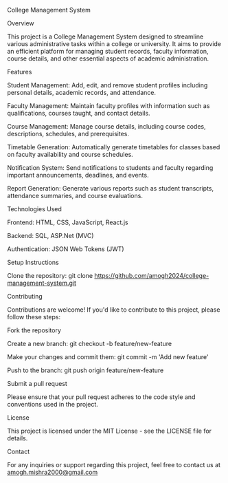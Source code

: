 College Management System


Overview


This project is a College Management System designed to streamline various administrative tasks within a college or university. It aims to provide an efficient platform for managing student records, faculty information, course details, and other essential aspects of academic administration.




Features


Student Management: Add, edit, and remove student profiles including personal details, academic records, and attendance.


Faculty Management: Maintain faculty profiles with information such as qualifications, courses taught, and contact details.


Course Management: Manage course details, including course codes, descriptions, schedules, and prerequisites.


Timetable Generation: Automatically generate timetables for classes based on faculty availability and course schedules.


Notification System: Send notifications to students and faculty regarding important announcements, deadlines, and events.


Report Generation: Generate various reports such as student transcripts, attendance summaries, and course evaluations.

Technologies Used

Frontend: HTML, CSS, JavaScript, React.js

Backend: SQL, ASP.Net (MVC)

Authentication: JSON Web Tokens (JWT)

Setup Instructions

Clone the repository: git clone https://github.com/amogh2024/college-management-system.git

Contributing

Contributions are welcome! If you'd like to contribute to this project, please follow these steps:


Fork the repository

Create a new branch: git checkout -b feature/new-feature

Make your changes and commit them: git commit -m 'Add new feature'

Push to the branch: git push origin feature/new-feature

Submit a pull request

Please ensure that your pull request adheres to the code style and conventions used in the project.

License

This project is licensed under the MIT License - see the LICENSE file for details.


Contact

For any inquiries or support regarding this project, feel free to contact us at amogh.mishra2000@gmail.com

